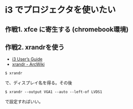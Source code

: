 # i3 でプロジェクタを使いたい

## 作戦1. xfce に寄生する (chromebook環境)


## 作戦2. xrandrを使う

* [i3 User’s Guide](https://i3wm.org/docs/userguide.html#multi_monitor)
* [xrandr - ArcWiki](https://wiki.archlinux.jp/index.php/Xrandr)

```
$ xrandr 
```
で、ディスプレイ名を得る。その後

```
$ xrandr --output VGA1 --auto --left-of LVDS1
```

で設定すればいい。
